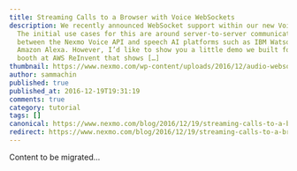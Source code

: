 ```yaml
---
title: Streaming Calls to a Browser with Voice WebSockets
description: We recently announced WebSocket support within our new Voice API.
  The initial use cases for this are around server-to-server communication
  between the Nexmo Voice API and speech AI platforms such as IBM Watson or
  Amazon Alexa. However, I’d like to show you a little demo we built for our
  booth at AWS ReInvent that shows […]
thumbnail: https://www.nexmo.com/wp-content/uploads/2016/12/audio-websockets.png
author: sammachin
published: true
published_at: 2016-12-19T19:31:19
comments: true
category: tutorial
tags: []
canonical: https://www.nexmo.com/blog/2016/12/19/streaming-calls-to-a-browser-with-voice-websockets-dr
redirect: https://www.nexmo.com/blog/2016/12/19/streaming-calls-to-a-browser-with-voice-websockets-dr
---
```

Content to be migrated...